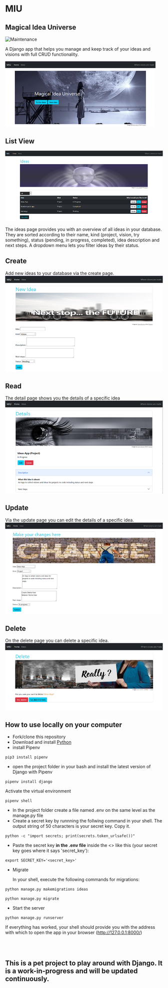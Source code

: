 # MIU

## Magical Idea Universe

![Maintenance](https://img.shields.io/badge/Maintained%3F-yes-green.svg)

A Django app that helps you manage and keep track of your ideas and visions with full CRUD functionality.

![screenshot](static/img/screenshot_home.PNG)

## List View

![screenshot](static/img/screenshot_idealist.PNG)

The ideas page provides you with an overview of all ideas in your database. They are sorted according to their name, kind (project, vision, try something), status (pending, in progress, completed), idea description and next steps.
A dropdown menu lets you filter ideas by their status.

## Create

Add new ideas to your database via the create page.
![screenshot](static/img/screenshot_new.PNG)

## Read

The detail page shows you the details of a specific idea
![screenshot](static/img/screenshot_details.PNG)

## Update

Via the update page you can edit the details of a specific idea.
![screenshot](static/img/screenshot_edit.PNG)

## Delete

On the delete page you can delete a specific idea.
![screenshot](static/img/screenshot_delete.PNG)

## How to use locally on your computer

- Fork/clone this repository
- Download and install [Python](https://www.python.org/downloads/)
- install Pipenv

```
pip3 install pipenv
```

- open the project folder in your bash and install the latest version of Django with Pipenv

```
pipenv install django
```

Activate the virtual environment

```
pipenv shell
```

- In the project folder create a file named .env on the same level as the manage.py file
- Create a secret key by runnning the follwing command in your shell. The output string of 50 characters is your secret key. Copy it.

```
python -c "import secrets; print(secrets.token_urlsafe())"
```

- Paste the secret key **in the .env file** inside the <> like this (your secret key goes where it says 'secret_key'):

```
export SECRET_KEY='<secret_key>'
```

- Migrate

  In your shell, execute the following commands for migrations:

```
python manage.py makemigrations ideas
```

```
python manage.py migrate
```

- Start the server

```
python manage.py runserver
```

If everything has worked, your shell should provide you with the address with which to open the app in your browser (http://127.0.0.1:8000/)

<br/>
<br/>

## This is a pet project to play around with Django. It is a work-in-progress and will be updated continuously.
